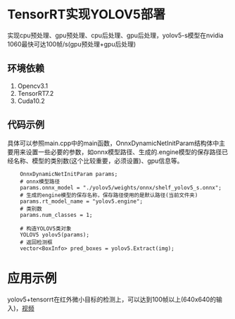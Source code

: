 # TensorRT实现YOLOV5部署
实现cpu预处理、gpu预处理、cpu后处理、gpu后处理，yolov5-s模型在nvidia 1060最快可达100帧/s(gpu预处理+gpu后处理)

## 环境依赖

1. Opencv3.1
2. TensorRT7.2
3. Cuda10.2

## 代码示例
具体可以参照main.cpp中的main函数，OnnxDynamicNetInitParam结构体中主要用来设置一些必要的参数，如onnx模型路径、生成的.engine模型的保存路径已经名称、模型的类别数(这个比较重要，必须设置)、gpu信息等。
```
    OnnxDynamicNetInitParam params;
    # onnx模型路径
    params.onnx_model = "./yolov5/weights/onnx/shelf_yolov5_s.onnx";
    # 生成的engine模型的保存名称，保存路径使用的是默认路径(当前文件夹)
    params.rt_model_name = "yolov5.engine";
    # 类别数
    params.num_classes = 1;

    # 构造YOLOV5类对象
    YOLOV5 yolov5(params);
    # 返回检测框
    vector<BoxInfo> pred_boxes = yolov5.Extract(img);
```

# 应用示例
yolov5+tensorrt在红外微小目标的检测上，可以达到100帧以上(640x640的输入)，[视频](https://www.bilibili.com/video/BV1Fq4y1a7SS/)